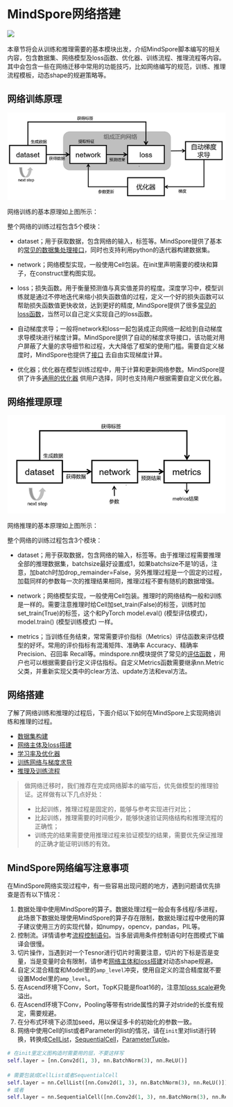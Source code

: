 # MindSpore网络搭建

<a href="https://gitee.com/mindspore/docs/blob/r1.9/docs/mindspore/source_zh_cn/migration_guide/model_development/model_development.md" target="_blank"><img src="https://mindspore-website.obs.cn-north-4.myhuaweicloud.com/website-images/r1.9/resource/_static/logo_source.png"></a>

本章节将会从训练和推理需要的基本模块出发，介绍MindSpore脚本编写的相关内容，包含数据集、网络模型及loss函数、优化器、训练流程、推理流程等内容。其中会包含一些在网络迁移中常用的功能技巧，比如网络编写的规范，训练、推理流程模板，动态shape的规避策略等。

## 网络训练原理

![train_procession.png](images/train_procession.png)

网络训练的基本原理如上图所示：

整个网络的训练过程包含5个模块：

- dataset；用于获取数据，包含网络的输入，标签等。MindSpore提供了基本的[常见的数据集处理接口](https://www.mindspore.cn/docs/zh-CN/r1.9/api_python/mindspore.dataset.html)，同时也支持利用python的迭代器构建数据集。

- network；网络模型实现，一般使用Cell包装。在init里声明需要的模块和算子，在construct里构图实现。

- loss；损失函数。用于衡量预测值与真实值差异的程度。深度学习中，模型训练就是通过不停地迭代来缩小损失函数值的过程，定义一个好的损失函数可以帮助损失函数值更快收敛，达到更好的精度, MindSpore提供了很多[常见的loss函数](https://www.mindspore.cn/docs/zh-CN/r1.9/api_python/mindspore.nn.html#%E6%8D%9F%E5%A4%B1%E5%87%BD%E6%95%B0)，当然可以自己定义实现自己的loss函数。

- 自动梯度求导；一般将network和loss一起包装成正向网络一起给到自动梯度求导模块进行梯度计算。MindSpore提供了自动的梯度求导接口，该功能对用户屏蔽了大量的求导细节和过程，大大降低了框架的使用门槛。需要自定义梯度时，MindSpore也提供了[接口](https://www.mindspore.cn/tutorials/experts/zh-CN/r1.9/network/custom_cell_reverse.html) 去自由实现梯度计算。

- 优化器；优化器在模型训练过程中，用于计算和更新网络参数。MindSpore提供了许多[通用的优化器](https://www.mindspore.cn/docs/zh-CN/r1.9/api_python/mindspore.nn.html#%E4%BC%98%E5%8C%96%E5%99%A8) 供用户选择，同时也支持用户根据需要自定义优化器。

## 网络推理原理

![evaluation_procession.png](images/evaluation_procession.png)

网络推理的基本原理如上图所示：

整个网络的训练过程包含3个模块：

- dataset；用于获取数据，包含网络的输入，标签等。由于推理过程需要推理全部的推理数据集，batchsize最好设置成1，如果batchsize不是1的话，注意，加batch时加drop_remainder=False，另外推理过程是一个固定的过程，加载同样的参数每一次的推理结果相同，推理过程不要有随机的数据增强。

- network；网络模型实现，一般使用Cell包装。推理时的网络结构一般和训练是一样的。需要注意推理时给Cell加set_train(False)的标签，训练时加set_train(True)的标签，这个和PyTorch model.eval() (模型评估模式)，model.train() (模型训练模式) 一样。

- metrics；当训练任务结束，常常需要评价指标（Metrics）评估函数来评估模型的好坏。常用的评价指标有混淆矩阵、准确率 Accuracy、精确率 Precision、召回率 Recall等。mindspore.nn模块提供了常见的[评估函数](https://www.mindspore.cn/docs/zh-CN/r1.9/api_python/mindspore.train.html#评价指标) ，用户也可以根据需要自行定义评估指标。自定义Metrics函数需要继承nn.Metric父类，并重新实现父类中的clear方法、update方法和eval方法。

## 网络搭建

了解了网络训练和推理的过程后，下面介绍以下如何在MindSpore上实现网络训练和推理的过程。

- [数据集构建](https://www.mindspore.cn/docs/zh-CN/r1.9/migration_guide/model_development/dataset.html)
- [网络主体及loss搭建](https://www.mindspore.cn/docs/zh-CN/r1.9/migration_guide/model_development/model_and_loss.html)
- [学习率及优化器](https://www.mindspore.cn/docs/zh-CN/r1.9/migration_guide/model_development/learning_rate_and_optimizer.html)
- [训练网络与梯度求导](https://www.mindspore.cn/docs/zh-CN/r1.9/migration_guide/model_development/training_and_gradient.html)
- [推理及训练流程](https://www.mindspore.cn/docs/zh-CN/r1.9/migration_guide/model_development/training_and_evaluation_procession.html)

> 做网络迁移时，我们推荐在完成网络脚本的编写后，优先做模型的推理验证。这样做有以下几点好处：
>
> - 比起训练，推理过程是固定的，能够与参考实现进行对比；
> - 比起训练，推理需要的时间极少，能够快速验证网络结构和推理流程的正确性；
> - 训练完的结果需要使用推理过程来验证模型的结果，需要优先保证推理的正确才能证明训练的有效。

## MindSpore网络编写注意事项

在MindSpore网络实现过程中，有一些容易出现问题的地方，遇到问题请优先排查是否有以下情况：

1. 数据处理中使用MindSpore的算子。数据处理过程一般会有多线程/多进程，此场景下数据处理使用MindSpore的算子存在限制，数据处理过程中使用的算子建议使用三方的实现代替，如numpy，opencv，pandas，PIL等。
2. 控制流。详情请参考[流程控制语句](https://mindspore.cn/tutorials/zh-CN/r1.9/advanced/modules/control_flow.html)。当多层调用条件控制语句时在图模式下编译会很慢。
3. 切片操作，当遇到对一个Tesnor进行切片时需要注意，切片的下标是否是变量，当是变量时会有限制，请参考[网络主体和loss搭建](https://www.mindspore.cn/docs/zh-CN/r1.9/migration_guide/model_development/model_and_loss.html)对动态shape规避。
4. 自定义混合精度和Model里的`amp_level`冲突，使用自定义的混合精度就不要设置Model里的`amp_level`。
5. 在Ascend环境下Conv，Sort，TopK只能是float16的，注意加[loss scale](https://mindspore.cn/tutorials/experts/zh-CN/r1.9/others/mixed_precision.html)避免溢出。
6. 在Ascend环境下Conv，Pooling等带有stride属性的算子对stride的长度有规定，需要规避。
7. 在分布式环境下必须加seed，用以保证多卡的初始化的参数一致。
8. 网络中使用Cell的list或者Parameter的list的情况，请在`init`里对list进行转换，转换成[CellList](https://www.mindspore.cn/docs/zh-CN/r1.9/api_python/nn/mindspore.nn.CellList.html)，[SequentialCell](https://www.mindspore.cn/docs/zh-CN/r1.9/api_python/nn/mindspore.nn.SequentialCell.html)，[ParameterTuple](https://www.mindspore.cn/docs/zh-CN/r1.9/api_python/mindspore/mindspore.ParameterTuple.html)。

```python
# 在init里定义图构造时需要用的层，不要这样写
self.layer = [nn.Conv2d(1, 3), nn.BatchNorm(3), nn.ReLU()]

# 需要包装成CellList或者SequentialCell
self.layer = nn.CellList([nn.Conv2d(1, 3), nn.BatchNorm(3), nn.ReLU()])
# 或者
self.layer = nn.SequentialCell([nn.Conv2d(1, 3), nn.BatchNorm(3), nn.ReLU()])
```


